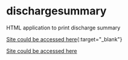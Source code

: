 # dischargesummary
HTML application to print discharge summary


[Site could be accessed here](https://sunilgupta01.github.io/dischargesummary){:target="_blank"}

<a href="https://sunilgupta01.github.io/dischargesummary" target="_blank">Site could be accessed here</a>
